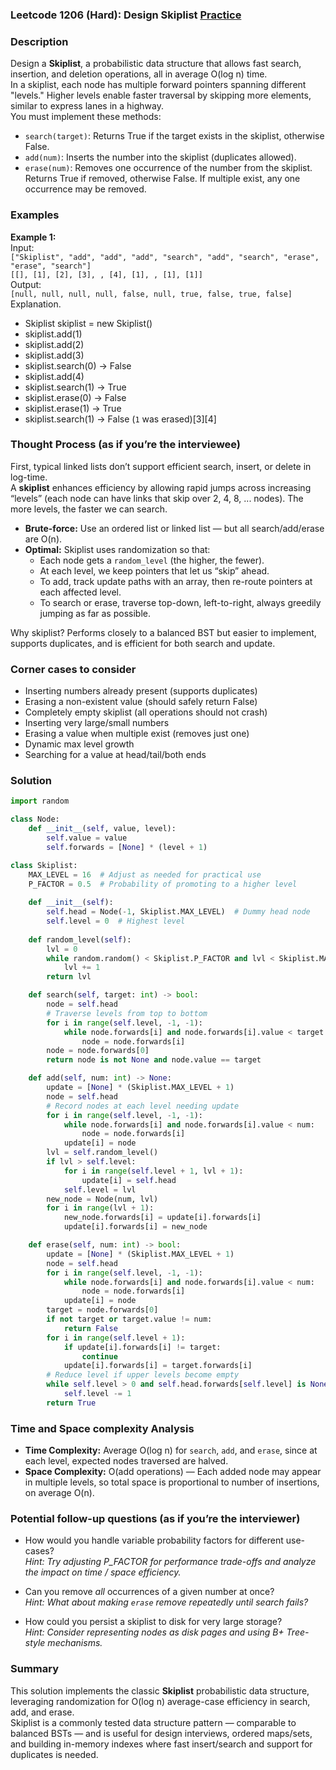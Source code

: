 ### Leetcode 1206 (Hard): Design Skiplist [Practice](https://leetcode.com/problems/design-skiplist)

### Description  
Design a **Skiplist**, a probabilistic data structure that allows fast search, insertion, and deletion operations, all in average O(log n) time.  
In a skiplist, each node has multiple forward pointers spanning different "levels." Higher levels enable faster traversal by skipping more elements, similar to express lanes in a highway.  
You must implement these methods:  
- `search(target)`: Returns True if the target exists in the skiplist, otherwise False.  
- `add(num)`: Inserts the number into the skiplist (duplicates allowed).
- `erase(num)`: Removes one occurrence of the number from the skiplist. Returns True if removed, otherwise False. If multiple exist, any one occurrence may be removed.

### Examples  

**Example 1:**  
Input:  
`["Skiplist", "add", "add", "add", "search", "add", "search", "erase", "erase", "search"]`  
`[[], [1], [2], [3], , [4], [1], , [1], [1]]`  
Output:  
`[null, null, null, null, false, null, true, false, true, false]`  
Explanation.  
- Skiplist skiplist = new Skiplist()
- skiplist.add(1)
- skiplist.add(2)
- skiplist.add(3)
- skiplist.search(0) → False
- skiplist.add(4)
- skiplist.search(1) → True
- skiplist.erase(0) → False
- skiplist.erase(1) → True
- skiplist.search(1) → False (`1` was erased)[3][4]

### Thought Process (as if you’re the interviewee)  
First, typical linked lists don’t support efficient search, insert, or delete in log-time.  
A **skiplist** enhances efficiency by allowing rapid jumps across increasing “levels” (each node can have links that skip over 2, 4, 8, ... nodes). The more levels, the faster we can search.  
- **Brute-force:** Use an ordered list or linked list — but all search/add/erase are O(n).
- **Optimal:** Skiplist uses randomization so that:
    - Each node gets a `random_level` (the higher, the fewer).
    - At each level, we keep pointers that let us “skip” ahead.
    - To add, track update paths with an array, then re-route pointers at each affected level.
    - To search or erase, traverse top-down, left-to-right, always greedily jumping as far as possible.

Why skiplist? Performs closely to a balanced BST but easier to implement, supports duplicates, and is efficient for both search and update.

### Corner cases to consider  
- Inserting numbers already present (supports duplicates)
- Erasing a non-existent value (should safely return False)
- Completely empty skiplist (all operations should not crash)
- Inserting very large/small numbers
- Erasing a value when multiple exist (removes just one)
- Dynamic max level growth
- Searching for a value at head/tail/both ends

### Solution

```python
import random

class Node:
    def __init__(self, value, level):
        self.value = value
        self.forwards = [None] * (level + 1)

class Skiplist:
    MAX_LEVEL = 16  # Adjust as needed for practical use
    P_FACTOR = 0.5  # Probability of promoting to a higher level
    
    def __init__(self):
        self.head = Node(-1, Skiplist.MAX_LEVEL)  # Dummy head node
        self.level = 0  # Highest level
    
    def random_level(self):
        lvl = 0
        while random.random() < Skiplist.P_FACTOR and lvl < Skiplist.MAX_LEVEL:
            lvl += 1
        return lvl

    def search(self, target: int) -> bool:
        node = self.head
        # Traverse levels from top to bottom
        for i in range(self.level, -1, -1):
            while node.forwards[i] and node.forwards[i].value < target:
                node = node.forwards[i]
        node = node.forwards[0]
        return node is not None and node.value == target

    def add(self, num: int) -> None:
        update = [None] * (Skiplist.MAX_LEVEL + 1)
        node = self.head
        # Record nodes at each level needing update
        for i in range(self.level, -1, -1):
            while node.forwards[i] and node.forwards[i].value < num:
                node = node.forwards[i]
            update[i] = node
        lvl = self.random_level()
        if lvl > self.level:
            for i in range(self.level + 1, lvl + 1):
                update[i] = self.head
            self.level = lvl
        new_node = Node(num, lvl)
        for i in range(lvl + 1):
            new_node.forwards[i] = update[i].forwards[i]
            update[i].forwards[i] = new_node

    def erase(self, num: int) -> bool:
        update = [None] * (Skiplist.MAX_LEVEL + 1)
        node = self.head
        for i in range(self.level, -1, -1):
            while node.forwards[i] and node.forwards[i].value < num:
                node = node.forwards[i]
            update[i] = node
        target = node.forwards[0]
        if not target or target.value != num:
            return False
        for i in range(self.level + 1):
            if update[i].forwards[i] != target:
                continue
            update[i].forwards[i] = target.forwards[i]
        # Reduce level if upper levels become empty
        while self.level > 0 and self.head.forwards[self.level] is None:
            self.level -= 1
        return True
```

### Time and Space complexity Analysis  

- **Time Complexity:** Average O(log n) for `search`, `add`, and `erase`, since at each level, expected nodes traversed are halved.
- **Space Complexity:** O(add operations) — Each added node may appear in multiple levels, so total space is proportional to number of insertions, on average O(n).

### Potential follow-up questions (as if you’re the interviewer)  

- How would you handle variable probability factors for different use-cases?  
  *Hint: Try adjusting P_FACTOR for performance trade-offs and analyze the impact on time / space efficiency.*

- Can you remove *all* occurrences of a given number at once?  
  *Hint: What about making `erase` remove repeatedly until search fails?*

- How could you persist a skiplist to disk for very large storage?  
  *Hint: Consider representing nodes as disk pages and using B+ Tree-style mechanisms.*

### Summary
This solution implements the classic **Skiplist** probabilistic data structure, leveraging randomization for O(log n) average-case efficiency in search, add, and erase.  
Skiplist is a commonly tested data structure pattern — comparable to balanced BSTs — and is useful for design interviews, ordered maps/sets, and building in-memory indexes where fast insert/search and support for duplicates is needed.
